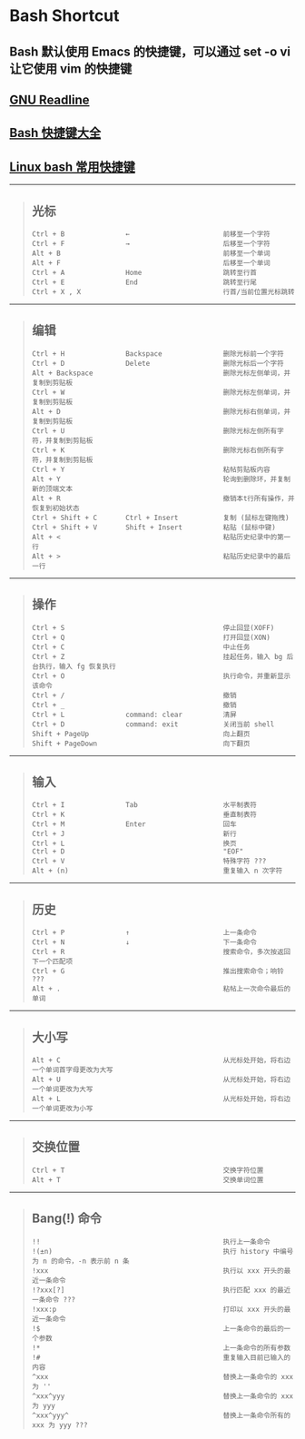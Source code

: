 # Bash Shortcut
## Bash 默认使用 Emacs 的快捷键，可以通过 set -o vi 让它使用 vim 的快捷键
## [GNU Readline](https://en.wikipedia.org/wiki/GNU_Readline)
## [Bash 快捷键大全](https://www.runoob.com/w3cnote/bash-shortcut.html)
## [Linux bash 常用快捷键](https://www.cnblogs.com/dabaodb/p/10148929.html)
---
>## 光标
>```
>Ctrl + B               ←                       前移至一个字符
>Ctrl + F               →                       后移至一个字符
>Alt + B                                        前移至一个单词
>Alt + F                                        后移至一个单词
>Ctrl + A               Home                    跳转至行首
>Ctrl + E               End                     跳转至行尾
>Ctrl + X , X                                   行首/当前位置光标跳转
>```
---
>## 编辑                                          
>```
>Ctrl + H               Backspace               删除光标前一个字符
>Ctrl + D               Delete                  删除光标后一个字符
>Alt + Backspace                                删除光标左侧单词，并复制到剪贴板
>Ctrl + W                                       删除光标左侧单词，并复制到剪贴板
>Alt + D                                        删除光标右侧单词，并复制到剪贴板
>Ctrl + U                                       删除光标左侧所有字符，并复制到剪贴板
>Ctrl + K                                       删除光标右侧所有字符，并复制到剪贴板
>Ctrl + Y                                       粘帖剪贴板内容
>Alt + Y                                        轮询到删除环，并复制新的顶端文本
>Alt + R                                        撤销本t行所有操作，并恢复到初始状态
>Ctrl + Shift + C       Ctrl + Insert           复制 (鼠标左键拖拽)
>Ctrl + Shift + V       Shift + Insert          粘贴 (鼠标中键)
>Alt + <                                        粘贴历史纪录中的第一行
>Alt + >                                        粘贴历史纪录中的最后一行
>```
---
>## 操作
>```
>Ctrl + S                                       停止回显(XOFF)
>Ctrl + Q                                       打开回显(XON)
>Ctrl + C                                       中止任务
>Ctrl + Z                                       挂起任务，输入 bg 后台执行，输入 fg 恢复执行
>Ctrl + O                                       执行命令，并重新显示该命令
>Ctrl + /                                       撤销
>Ctrl + _                                       撤销
>Ctrl + L               command: clear          清屏
>Ctrl + D               command: exit           关闭当前 shell
>Shift + PageUp                                 向上翻页
>Shift + PageDown                               向下翻页
>```
---
>## 输入
>```
>Ctrl + I               Tab                     水平制表符
>Ctrl + K                                       垂直制表符
>Ctrl + M               Enter                   回车
>Ctrl + J                                       新行
>Ctrl + L                                       换页
>Ctrl + D                                       "EOF"
>Ctrl + V                                       特殊字符 ???
>Alt + (n)                                      重复输入 n 次字符
>```
---                                           
>## 历史
>```
>Ctrl + P               ↑                       上一条命令
>Ctrl + N               ↓                       下一条命令
>Ctrl + R                                       搜索命令，多次按返回下一个匹配项
>Ctrl + G                                       推出搜索命令；响铃 ???
>Alt + .                                        粘帖上一次命令最后的单词
>```
---
>## 大小写
>```
>Alt + C                                        从光标处开始，将右边一个单词首字母更改为大写
>Alt + U                                        从光标处开始，将右边一个单词更改为大写
>Alt + L                                        从光标处开始，将右边一个单词更改为小写
>```
---
>## 交换位置                                         
>```
>Ctrl + T                                       交换字符位置
>Alt + T                                        交换单词位置
>```
---
>## Bang(!) 命令
>```
>!!                                             执行上一条命令
>!(±n)                                          执行 history 中编号为 n 的命令，-n 表示前 n 条
>!xxx                                           执行以 xxx 开头的最近一条命令
>!?xxx[?]                                       执行匹配 xxx 的最近一条命令 ???
>!xxx:p                                         打印以 xxx 开头的最近一条命令
>!$                                             上一条命令的最后的一个参数
>!*                                             上一条命令的所有参数
>!#                                             重复输入目前已输入的内容 
>^xxx                                           替换上一条命令的 xxx 为 ''
>^xxx^yyy                                       替换上一条命令的 xxx 为 yyy
>^xxx^yyy^                                      替换上一条命令所有的 xxx 为 yyy ???
>```